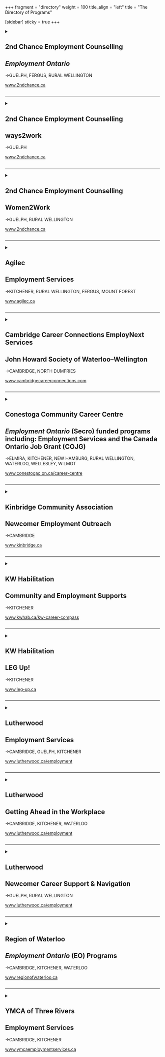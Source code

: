 +++
fragment = "directory"
weight = 100
title_align = "left"
title = "The Directory of Programs"


[sidebar]
  sticky = true
+++

<details>  
<summary>  
  
## 2nd Chance Employment Counselling  
## *Employment Ontario*  
→GUELPH, FERGUS, RURAL WELLINGTON  
  
www.2ndchance.ca  
  
</summary>  
  
#### What:  
- Employment Resource Centre  
- Job Boards  
- Access to computers, internet, photocopying  
- Access to training programs  
- 1 to 1 Assistance  
- Training incentives for businesses  
#### Who:  
Job Seekers  
#### When:  
**Fergus**  
Monday ‒ Friday at 8:30am‒4:00pm  
**Guelph—Norfolk Location**  
Monday ‒ Friday at 8:30am‒4:00pm**  
**Guelph—Youth Resource Centre, Stone Road Mall**  
Monday ‒ Closed  
Tuesday & Thursday at 9:00am‒4:00pm  
Wednesday at 12:00pm–6:00pm  
#### Where:  
**Fergus**  
160 St. David Street South, Unit 104  
**Guelph—Norfolk Location**  
177 Norfolk Street  
**Guelph—Youth Resource Centre**  
Stone Road Mall  
435 Stone Road West, 2nd Floor  
#### Ask For:  
Guelph and Fergus locations  
(519) 823-2440  
  
</details>  
  
* * * * *  
  
<details>  
<summary>  
  
## 2nd Chance Employment Counselling  
## ways2work  
→GUELPH  
  
www.2ndchance.ca  
  
</summary>  
  
#### What:  
Group-based employability skills and work placement program  
#### Who:  
Youth up to the age of 30  
#### When:  
Monday ‒ Friday at 8:30am‒4:00pm  
#### Where:  
**Guelph** and **Wellington County**  
#### Ask For:  
(519) 823-2440  
  
</details>  
  
* * * * *  
  
<details>  
<summary>  
  
## 2nd Chance Employment Counselling  
## Women2Work  
→GUELPH, RURAL WELLINGTON  
  
www.2ndchance.ca  
  
</summary>  
  
#### What:  
Group-based employability skills and work placement program  
#### Who:  
Women of all ages with a disability  
#### When:  
Monday ‒ Friday at 8:30am‒4:00pm  
#### Where:  
**Guelph** and **Wellington County**  
#### Ask For:  
(519) 823-2440  
  
</details>  
  
* * * * *  
  
<details>  
<summary>  
  
## Agilec  
## Employment Services  
→KITCHENER, RURAL WELLINGTON, FERGUS, MOUNT FOREST  
  
www.agilec.ca  
  
</summary>  
  
#### What:  
- Our welcoming Resource and Information Centre offers friendly helpful staff support along with access to computers, fax, photocopier as well as resources and information about community and government programs  
- Employment Coaches will guide you through your job search journey by helping you decide what you want to do and how to go about doing it. For example: on the job training, Better Jobs Ontario (formerly Second Career), connecting with employers, interview skills and more!  
- When working one-on-one with you, our coaches will help identify your skills and experience to build your confidence to achieve new goals  
- Engaging workshops to develop job searching skills such as resume writing, interview preparation, networking and social media tools  
- Our supportive Job Development team offers a tailored approach to finding a job that is the right fit for you. This may include access to training, apprenticeships and assistance for on the job experience  
**Need help hiring?**  
Agilec can successfully address your recruitment and staff training needs. Here are just some of the ways:  
Support in identifying human resource needs and filling vacancies  
- Information and resources about hiring a new employee  
- Access to job posting services  
- No Cost Advertising/Marketing for Job Postings  
- Office space and coordination of job fairs and interviewing  
- No Cost Pre-screening of Candidates  
- Funding for On the Job Training  
- Creation of Customized Training Plans  
- On the Job Coaching  
- Work Trials  
- Apprenticeships and funding opportunities available.  
#### Who:  
All are welcome  
#### When:  
**All Locations**  
Monday ‒ Friday at 8:30am‒4:30pm   
#### Where:  
**Fergus**  
370 Andrew Street West, Unit 2  
**Kitchener**  
385 Fairway Road South, Unit 205  
**Mount Forest**  
392 Main Street North, Unit 7  
#### Ask For:  
**Fergus**  
(519) 787-9333  
fergus@agilec.ca  
**Kitchener**  
(519) 576-2681  
kitchener@agilec.ca  
**Mount Forest**  
(519) 323-4540  
mtforest@agilec.ca  
  
</details>  
  
* * * * *  
  
<details>  
<summary>  
  
## Cambridge Career Connections EmployNext Services  
## John Howard Society of Waterloo–Wellington  
→CAMBRIDGE, NORTH DUMFRIES  
  
www.cambridgecareerconnections.com  
  
</summary>  
  
#### What:  
As an *Employment Ontario* service provider, we have free employment-related programs for job seekers, employers and educators.  
**For Job Seekers**  
Assists job seekers to find and keep successful employment, training and apprenticeships  
- Connects job seekers to other community services and opportunities for overcoming barriers and life stabilization  
- Fully equipped and accessible resource room  
- Provides information and application assistance for Better Jobs Ontario funding for eligible participants  
**For Employers**  
Job matching and placement services  
- Job boards, job fairs, and job marketing support  
- Incentives and supports for employment placements  
- Canada Ontario Job Grant for employee training and other training supports  
- Please call for more details on any of our programs or services  
#### Who:  
All ages are welcome  
When:	Office hours:  
Monday ‒ Friday at 8:30am‒4:30pm  
#### Where:  
**Cambridge**  
40 Ainslie Street South  
(across the street from the bus terminal)  
**Langs**  
1145 Concession Road  
**Ayr**  
Variety of community settings  
#### Ask For:  
Employment Coordinator  
(519) 622-0815 ext. 223  
ccc@jhsww.ca  
  
</details>  
  
* * * * *  
  
<details>  
<summary>  
  
## Conestoga Community Career Centre  
## *Employment Ontario* (Secro) funded programs including: Employment Services and the Canada Ontario Job Grant (COJG)  
→ELMIRA, KITCHENER, NEW HAMBURG, RURAL WELLINGTON, WATERLOO, WELLESLEY, WILMOT  
  
www.conestogac.on.ca/career-centre  
  
</summary>  
  
#### What:  
Employment services are available to anyone seeking employment, career planning support, and training opportunities. Our experienced staff can open doors to help find the right fit for employment and training. Appointments are available virtually and in person at the Centers. Please inquire about the availability of in-person appointments.  
  
> The staff are very supportive of your goals and help you find the best possible way to achieve those goals, short-term and long-term. I would highly recommend the Conestoga Career Centre to anyone who is in need of Career help.  
>  
> – A successful job seeker, Jess  
  
*Employment Ontario* (Secro) funded programs including: Employment Services and the Canada Ontario Job Grant (COJG).   
- Connections to employers with monthly employer showcases  
- Individualized Job Search and Resume Assistance  
- Resource Centre and Virtual Job Board (MyCareer)  
- Workplace Certifications relevant to today’s labour market  
- Better Jobs Ontario Funding Information and Application Support  
- Financial Incentives may be available for eligible employers and Job Seekers  
- Career Planning and Advisement  
- Access Conestoga’s exclusive online job posting service  
- Internationally Trained Immigrant Advisement  
- Post-Secondary Education Program Information/Registration  
- Apprenticeship financial incentives  
#### Who:  
For ages 15+ years  
  
Services are available to everyone including individual job seekers and employers – at no cost. Canada Ontario Job Grant is an employer driven training program for employers seeking financial support for training new hires or existing employees.  
  
Employer Services please contact employerscareercentre@conestogac.on.ca  
#### When:  
**Doon**  
- Monday ‒ Friday at 8:30am‒4:30pm  
- Evening appointments until 6:00pm available upon request  
- Virtual and in-person appointments available  
  
**Waterloo**  
- Monday ‒ Friday at 8:30am‒4:30pm (in-person)  
- Virtual and in-person appointments available (Monday ‒ Friday)  
#### Where:  
**Kitchener/Doon Campus**  
Conestoga Career Centre, Welcome Centre  
299 Doon Valley Drive  
Free parking  
  
**Waterloo**  
332 Marsland Drive, 2nd Floor
Free parking available on site  
  
Services in New Hamburg, Elmira, Wilmot and Wellesley: call for details  
#### Ask For:  
Contact Career Centre Staff  
(519) 885-0300 ext. 5226  
  
</details>  
  
* * * * *  
  
<details>  
<summary>  
  
## Kinbridge Community Association  
## Newcomer Employment Outreach  
→CAMBRIDGE  
  
www.kinbridge.ca  
  
</summary>  
  
#### What:  
- Resume support  
- Interview coaching  
- Group workshops and training  
- Referrals to other services  
- Referrals to employers (not guaranteed)  
#### Who:  
Adults (18+ years) eligible to work in Canada, Cambridge residents only  
#### When:  
Monday ‒ Friday at 9:00am‒4:00pm  
Online and in-person  
#### Where:  
**Cambridge**—200 Christopher Drive  
#### Ask For:  
Lily Magnus—Program Coordinator  
(519) 496 5886 or LilyM@kinbridge.ca  
  
</details>  
  
* * * * *  
  
<details>  
<summary>  
  
## KW Habilitation  
## Community and Employment Supports  
→KITCHENER  
  
www.kwhab.ca/kw-career-compass  
  
</summary>  
  
#### What:  
Job readiness education and training for adults who are interested in working toward competitive employment (minimum wage or better).  
Workplace literacy  
- Workplace numeracy  
- Soft skills development (social and interpersonal)  
- Experiential learning opportunities in authentic work and community settings  
- Education may include bus training and on-site job coaching  
**Out and About Waterloo Region**  
The aim of Out and About WR is to connect you to your neighbourhood, to the things that are important to you in your local community.  This includes recreation and leisure activities, learning opportunities, and volunteerism.  
#### Who:  
Adults (18+ years)  
#### When:  
Contact us for more information.  
#### Where:  
**Kitchener**—99 Ottawa Street South  
#### Ask For:  
Amy Haynes—Supervisor  
Community and Employment Supports  
(519) 744-6307 ext. 1213  
  
</details>  
  
* * * * *  
  
<details>  
<summary>  
  
## KW Habilitation  
## LEG Up!  
→KITCHENER  
  
www.leg-up.ca  
  
</summary>  
  
#### What:  
Learning, Experience, Goals  
A learning and skill building program that provides small group learning and training geared towards adults seeking to enhance their skills for employment, volunteerism and independent living.  
#### Who:  
Youth (13–17 years) and adults with developmental disabilities.  
#### When:  
Sessions are offered throughout the year  
Visit www.leg-up.ca for registration information  
#### Where:  
**Kitchener**—109 Ottawa Street South, Unit D  
#### Ask For:  
Annita Boer, Marc Seymour or Michelle Ennis  
LEG Up! Instructors  
(519) 208-2225  
legup@kwhab.ca  
  
</details>  
  
* * * * *  
  
<details>  
<summary>  
  
## Lutherwood  
## Employment Services  
→CAMBRIDGE, GUELPH, KITCHENER  
  
www.lutherwood.ca/employment  
  
</summary>  
  
#### What:  
- Job search assistance, career exploration workshops and 1 to 1 support  
- Labour market information  
- Coaching, networking and mentorship opportunities  
- Connections to employers  
- Better Jobs Ontario funding information and applications  
- Apprenticeship information and support  
- Job boards and job search resources  
- Free access to fax, photocopier, computers and phones  
#### Who:  
Services are available to anyone of legal working age, living in Ontario and eligible to work in Canada seeking support with employment and/or training (Under 18 must be legally excused from attending school)  
#### When:  
Monday ‒ Friday at 8:30am‒4:30pm  
#### Where:  
**Cambridge**—35 Dickson Street  
**Guelph**—89 Wyndham Street North  
**Kitchener**—165 King Street East  
#### Ask For:  
Speak to our resource centre staff to determine the employment services program that would best meet your needs.  
**Cambridge**—(519) 623-9380  
**Guelph**—(519) 822-4141  
**Kitchener**—(519) 743-2460  
  
</details>  
  
* * * * *  
  
<details>  
<summary>  
  
## Lutherwood  
## Getting Ahead in the Workplace  
→CAMBRIDGE, KITCHENER, WATERLOO  
  
www.lutherwood.ca/employment  
  
</summary>  
  
#### What:  
- 1 to 1 and group-based learning for youth who want to work and need help getting started  
- Ideal for those who want to build successful mental wellness strategies and/or need to overcome barriers to employment  
- Identify your strengths, resources and develop and follow a new future story plan  
- Learn about the "hidden rules" and communication skills needed to get ahead in the workplace  
- Paid placements and interviews with local youth friendly organizations  
#### Who:  
Youth 15‒30 years (inclusive)  
#### When:  
Monday ‒ Friday at 8:30am‒4:30pm  
#### Where:  
**Kitchener**—165 King Street East  
#### Ask For:  
Speak to our resource centre staff to determine the employment services program that would best meet your needs.  
**Cambridge**—(519) 623-9380  
**Kitchener**—(519) 743-2460  
  
</details>  
  
* * * * *  
  
<details>  
<summary>  
  
## Lutherwood  
## Newcomer Career Support & Navigation  
→GUELPH, RURAL WELLINGTON  
  
www.lutherwood.ca/employment  
  
</summary>  
  
#### What:  
- Job Search Workshops for Newcomers  
- Mentorship opportunities for internationally trained professionals with local volunteer mentors in their field  
- Help navigating the complex systems involved in accessing further education, training, apprenticeship and employment  
- Information for immigrants about their occupational field in Canada  
- Targeted resumes and cover letters, self-marketing and other job search tips  
- Learn the benefits of networking  
- Help determining eligibility and applying for credential evaluation  
- In person and online workshops available  
#### Who:  
Newcomers (Permanent Residents, Convention Refugees, Protected Persons, Live In Caregivers) living in Guelph and Wellington County  
#### When:  
Monday ‒ Friday at 8:30am‒4:30pm  
#### Where:  
**Guelph**—89 Wyndham Street North, 3rd Floor  
#### Ask For:  
Speak to our Resource Centre staff to determine the employment services program that would best meet your needs.  
**Guelph**—(519) 822-4141  
  
</details>  
  
* * * * *  
  
<details>  
<summary>  
  
## Region of Waterloo  
## *Employment Ontario* (EO) Programs  
→CAMBRIDGE, KITCHENER, WATERLOO  
  
www.regionofwaterloo.ca  
  
</summary>  
  
#### What:  
- *Employment Ontario* Service Provider   
- Help with resumes, interviews, job searching and accessing training   
- 1 to 1 support from an Employment Facilitator   
- Access to Job Development Services  
#### Who:  
All services are open to adults  
#### When:  
Employment Services  
Monday ‒ Friday at 8:30am‒4:30pm  
Available in person, in the community, online, and by phone.  
Resources are also available on our website at https://www.regionofwaterloo.ca/en/living-here/employment-support.aspx  
#### Where:  
**Cambridge**—150 Main Street  
**Kitchener**—20 Weber Street  
**Waterloo**—99 Regina Street South  
#### Ask For:  
Employment Services  
(519) 883-2101 ext. 5656  
  
</details>  
  
* * * * *  
  
<details>  
<summary>  
  
## YMCA of Three Rivers   
## Employment Services   
→CAMBRIDGE, KITCHENER  
  
www.ymcaemploymentservices.ca  
  
</summary>  
  
#### What:  
- Career exploration, 1 to 1 support   
- Job search assistance, workshops  
- Better Jobs Ontario information  
- Labour market information  
- Employment supports  
- Job Boards, job fairs, employer panels  
- Services for employers  
#### Who:  
All are welcome  
Cambridge office provides services in French  
When:	Monday ‒ Friday at 8:30am‒4:30pm  
#### Where:  
**Cambridge**—250 Hespeler Road, 2nd Floor  
**Kitchener**—800 King Street West, 3rd Floor  
#### Ask For:  
**Cambridge**—(226) 989-3381  
**Kitchener**—(519) 500-9637  
  
  
</details>  
